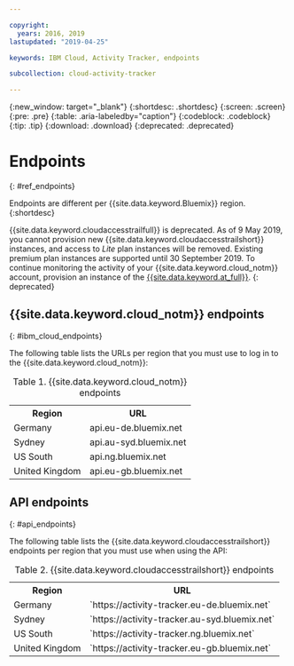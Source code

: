 ```yaml
---

copyright:
  years: 2016, 2019
lastupdated: "2019-04-25"

keywords: IBM Cloud, Activity Tracker, endpoints

subcollection: cloud-activity-tracker

---
```


{:new_window: target="_blank"}
{:shortdesc: .shortdesc}
{:screen: .screen}
{:pre: .pre}
{:table: .aria-labeledby="caption"}
{:codeblock: .codeblock}
{:tip: .tip}
{:download: .download}
{:deprecated: .deprecated}


# Endpoints
{: #ref_endpoints}

Endpoints are different per {{site.data.keyword.Bluemix}} region.
{:shortdesc}

{{site.data.keyword.cloudaccesstrailfull}} is deprecated. As of 9 May 2019, you cannot provision new {{site.data.keyword.cloudaccesstrailshort}} instances, and access to *Lite* plan instances will be removed. Existing premium plan instances are supported until 30 September 2019. To continue monitoring the activity of your {{site.data.keyword.cloud_notm}} account, provision an instance of the [{{site.data.keyword.at_full}}](/docs/services/Activity-Tracker-with-LogDNA?topic=logdnaat-getting-started#getting-started).
{: deprecated}


## {{site.data.keyword.cloud_notm}} endpoints
{: #ibm_cloud_endpoints}

The following table lists the URLs per region that you must use to log in to the {{site.data.keyword.cloud_notm}}:
	
<table>
	<caption>Table 1. {{site.data.keyword.cloud_notm}} endpoints</caption>
	<tr>
	  <th>Region</th>
	  <th>URL</th>
	</tr>
	<tr>
	  <td>Germany</td>
	  <td>api.eu-de.bluemix.net</td>
	</tr>
	<tr>
	  <td>Sydney</td>
	  <td>api.au-syd.bluemix.net</td>
	</tr>
	<tr>
	  <td>US South</td>
	  <td>api.ng.bluemix.net</td>
	</tr>
	<tr>
	  <td>United Kingdom</td>
	  <td>api.eu-gb.bluemix.net</td>
	</tr>
</table>


## API endpoints
{: #api_endpoints}

The following table lists the {{site.data.keyword.cloudaccesstrailshort}} endpoints per region that you must use when using the API:
	
<table>
	<caption>Table 2. {{site.data.keyword.cloudaccesstrailshort}} endpoints</caption>
	<tr>
	  <th>Region</th>
	  <th>URL</th>
	</tr>
	<tr>
	  <td>Germany</td>
	  <td>`https://activity-tracker.eu-de.bluemix.net`</td>
	</tr>
	<tr>
	  <td>Sydney</td>
	  <td>`https://activity-tracker.au-syd.bluemix.net`</td>
	</tr>
	<tr>
	  <td>US South</td>
	  <td>`https://activity-tracker.ng.bluemix.net`</td>
	</tr>
	<tr>
	  <td>United Kingdom</td>
	  <td>`https://activity-tracker.eu-gb.bluemix.net`</td>
	</tr>
</table>


